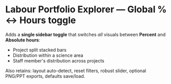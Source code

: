 # Labour Portfolio Explorer — Global % ↔ Hours toggle

Adds a **single sidebar toggle** that switches *all* visuals between **Percent** and **Absolute hours**:
- Project split stacked bars
- Distribution within a science area
- Staff member's distribution across projects

Also retains: layout auto-detect, reset filters, robust slider, optional PNG/PPT exports, defaults save/load.
